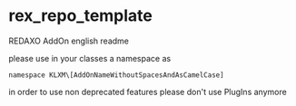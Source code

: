 # rex_repo_template
REDAXO AddOn english readme

please use in your classes a namespace as

```
namespace KLXM\[AddOnNameWithoutSpacesAndAsCamelCase]
```

in order to use non deprecated features please don't use PlugIns anymore
